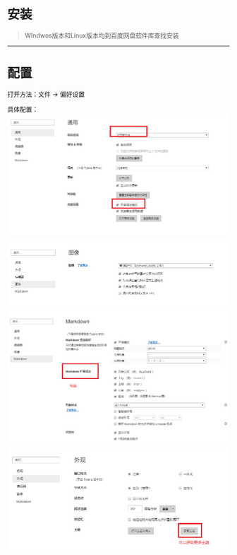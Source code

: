 # 安装

> WIndwos版本和Linux版本均到百度网盘软件库查找安装

----

# 配置

打开方法：文件 -> 偏好设置

具体配置：
![2020-08-24_141747](安装及配置.assets/2020-08-24_141747.png)

![2020-08-24_141941](安装及配置.assets/2020-08-24_141941.png)![2020-08-24_141955](安装及配置.assets/2020-08-24_141955.png)![2020-08-24_141821](安装及配置.assets/2020-08-24_141821.png)